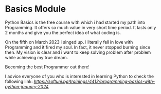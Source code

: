 # Basics Module 

Python Basics is the free course with which i had started my path into Programming. It offers 
so much value in very short time period. It lasts only 2 months and give you the perfect idea 
of what coding is. 

On the fifth on March 2023 i singed up. 
I literally fell in love with Programming and it fired my soul. In fact, it never stopped burning since then.
My vision is clear and i want to keep solving problem after problem while achieving my true dream.

  Becoming the best Programmer out there!

I advice everyone of you who is interested in learning Python to check the following link:
  *https://softuni.bg/trainings/4412/programming-basics-with-python-january-2024*


